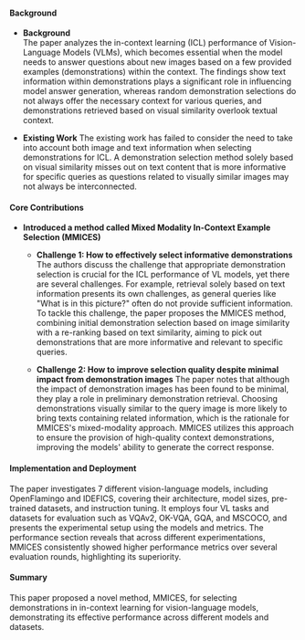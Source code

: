 #### Background
- **Background**       
    The paper analyzes the in-context learning (ICL) performance of Vision-Language Models (VLMs), which becomes essential when the model needs to answer questions about new images based on a few provided examples (demonstrations) within the context. The findings show text information within demonstrations plays a significant role in influencing model answer generation, whereas random demonstration selections do not always offer the necessary context for various queries, and demonstrations retrieved based on visual similarity overlook textual context.

- **Existing Work**
    The existing work has failed to consider the need to take into account both image and text information when selecting demonstrations for ICL. A demonstration selection method solely based on visual similarity misses out on text content that is more informative for specific queries as questions related to visually similar images may not always be interconnected.

#### Core Contributions
  - **Introduced a method called Mixed Modality In-Context Example Selection (MMICES)**
    - **Challenge 1: How to effectively select informative demonstrations**
        The authors discuss the challenge that appropriate demonstration selection is crucial for the ICL performance of VL models, yet there are several challenges. For example, retrieval solely based on text information presents its own challenges, as general queries like "What is in this picture?" often do not provide sufficient information. To tackle this challenge, the paper proposes the MMICES method, combining initial demonstration selection based on image similarity with a re-ranking based on text similarity, aiming to pick out demonstrations that are more informative and relevant to specific queries.

    - **Challenge 2: How to improve selection quality despite minimal impact from demonstration images**
        The paper notes that although the impact of demonstration images has been found to be minimal, they play a role in preliminary demonstration retrieval. Choosing demonstrations visually similar to the query image is more likely to bring texts containing related information, which is the rationale for MMICES's mixed-modality approach. MMICES utilizes this approach to ensure the provision of high-quality context demonstrations, improving the models' ability to generate the correct response.

#### Implementation and Deployment
The paper investigates 7 different vision-language models, including OpenFlamingo and IDEFICS, covering their architecture, model sizes, pre-trained datasets, and instruction tuning. It employs four VL tasks and datasets for evaluation such as VQAv2, OK-VQA, GQA, and MSCOCO, and presents the experimental setup using the models and metrics. The performance section reveals that across different experimentations, MMICES consistently showed higher performance metrics over several evaluation rounds, highlighting its superiority.

#### Summary
This paper proposed a novel method, MMICES, for selecting demonstrations in in-context learning for vision-language models, demonstrating its effective performance across different models and datasets.